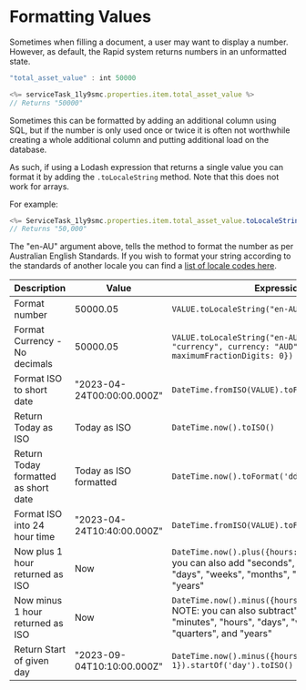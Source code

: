 # Formatting Values

Sometimes when filling a document, a user may want to display a number. However, as default, the Rapid system returns numbers in an unformatted state.

```js
"total_asset_value" : int 50000

<%= serviceTask_1ly9smc.properties.item.total_asset_value %>
// Returns "50000"
```

Sometimes this can be formatted by adding an additional column using SQL, but if the number is only used once or twice it is often not worthwhile creating a whole additional column and putting additional load on the database.

As such, if using a Lodash expression that returns a single value you can format it by adding the `.toLocaleString` method. Note that this does not work for arrays.

For example:

```jsx
<%= ServiceTask_1ly9smc.properties.item.total_asset_value.toLocaleString("en-AU") %>
// Returns "50,000"
```

The "en-AU" argument above, tells the method to format the number as per Australian English Standards. If you wish to format your string according to the standards of another locale you can find a [list of locale codes here](https://www.npmjs.com/package/locale-codes).

| Description | Value | Expression | Result |
| --- | --- | --- | --- |
| Format number | 50000.05 | `VALUE.toLocaleString("en-AU")` | "50,000.05" |
| Format Currency - No decimals | 50000.05 | `VALUE.toLocaleString("en-AU", {style: "currency", currency: "AUD", maximumFractionDigits: 0})` | "$50,000" |
| Format ISO to short date | "2023-04-24T00:00:00.000Z" | `DateTime.fromISO(VALUE).toFormat('dd/LL/yyyy')` | 	"24/04/2023" |
| Return Today as ISO | Today as ISO | `DateTime.now().toISO()` | 	"2023-09-04T00:00:00.000Z" | 
| Return Today formatted as short date | Today as ISO formatted | `DateTime.now().toFormat('dd/LL/yyyy')` | 	"04/09/2023" | 
| Format ISO into 24 hour time | "2023-04-24T10:40:00.000Z" | `DateTime.fromISO(VALUE).toFormat('HH:mm')` | "10:40" |
| Now plus 1 hour returned as ISO | Now | `DateTime.now().plus({hours: 1}).toISO()` NOTE: you can also add "seconds", "minutes", "hours", "days", "weeks", "months", "quarters", and "years" | NA |
| Now minus 1 hour returned as ISO | Now | `DateTime.now().minus({hours: 1}).toISO()` NOTE: you can also subtract"seconds", "minutes", "hours", "days", "weeks", "months", "quarters", and "years" | NA |
| Return Start of given day | "2023-09-04T10:10:00.000Z" | `DateTime.now().minus({hours: 1}).startOf('day').toISO()` | "2023-09-04T00:00:00.000Z" |